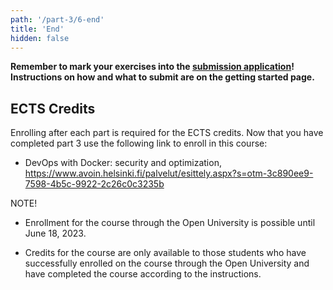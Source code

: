 ```yaml
---
path: '/part-3/6-end'
title: 'End'
hidden: false
---
```


**Remember to mark your exercises into the [submission application](https://studies.cs.helsinki.fi/stats/courses/docker2022)! Instructions on how and what to submit are on the getting started page.**

## ECTS Credits

Enrolling after each part is required for the ECTS credits. Now that you have completed part 3 use the following link to enroll in this course:

- DevOps with Docker: security and optimization, https://www.avoin.helsinki.fi/palvelut/esittely.aspx?s=otm-3c890ee9-7598-4b5c-9922-2c26c0c3235b

NOTE!

- Enrollment for the course through the Open University is possible until June 18, 2023.

- Credits for the course are only available to those students who have successfully enrolled on the course through the Open University and have completed the course according to the instructions.

